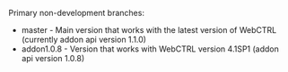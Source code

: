 Primary non-development branches:

*  master - Main version that works with the latest version of WebCTRL (currently addon api version 1.1.0)
*  addon1.0.8 - Version that works with WebCTRL version 4.1SP1 (addon api version 1.0.8)
